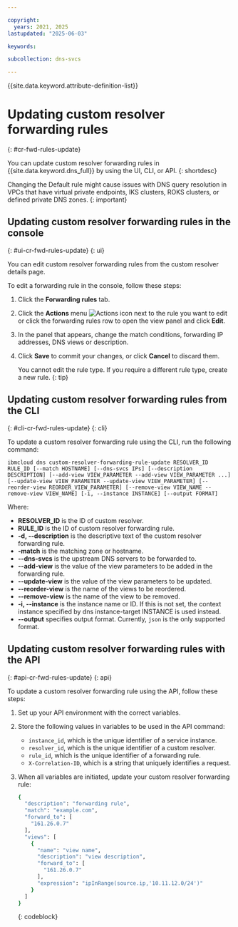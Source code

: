 ```yaml
---

copyright:
  years: 2021, 2025
lastupdated: "2025-06-03"

keywords:

subcollection: dns-svcs

---
```


{{site.data.keyword.attribute-definition-list}}

# Updating custom resolver forwarding rules
{: #cr-fwd-rules-update}

You can update custom resolver forwarding rules in {{site.data.keyword.dns_full}} by using the UI, CLI, or API.
{: shortdesc}

Changing the Default rule might cause issues with DNS query resolution in VPCs that have virtual private endpoints, IKS clusters, ROKS clusters, or defined private DNS zones.
{: important}

## Updating custom resolver forwarding rules in the console
{: #ui-cr-fwd-rules-update}
{: ui}

You can edit custom resolver forwarding rules from the custom resolver details page.

To edit a forwarding rule in the console, follow these steps:
1. Click the **Forwarding rules** tab.
1. Click the **Actions** menu ![Actions icon](../icons/action-menu-icon.svg "Actions") next to the rule you want to edit or click the forwarding rules row to open the view panel and click **Edit**.
1. In the panel that appears, change the match conditions, forwarding IP addresses, DNS views or description.
1. Click **Save** to commit your changes, or click **Cancel** to discard them.

    You cannot edit the rule type. If you require a different rule type, create a new rule.
    {: tip}

## Updating custom resolver forwarding rules from the CLI
{: #cli-cr-fwd-rules-update}
{: cli}

To update a custom resolver forwarding rule using the CLI, run the following command:

`ibmcloud dns custom-resolver-forwarding-rule-update RESOLVER_ID RULE_ID [--match HOSTNAME] [--dns-svcs IPs] [--description DESCRIPTION] [--add-view VIEW_PARAMETER --add-view VIEW_PARAMETER ...] [--update-view VIEW_PARAMETER --update-view VIEW_PARAMETER] [--reorder-view REORDER_VIEW_PARAMETER] [--remove-view VIEW_NAME --remove-view VIEW_NAME] [-i, --instance INSTANCE] [--output FORMAT]`

Where:

- **RESOLVER_ID** is the ID of custom resolver.
- **RULE_ID** is the ID of custom resolver forwarding rule.
- **-d, --description** is the descriptive text of the custom resolver forwarding rule.
- **-match** is the matching zone or hostname.
- **--dns-svcs** is the upstream DNS servers to be forwarded to.
- **--add-view** is the value of the view parameters to be added in the forwarding rule.
- **--update-view** is the value of the view parameters to be updated.
- **--reorder-view** is the name of the views to be reordered.
- **--remove-view** is the name of the view to be removed.
- **-i, --instance** is the instance name or ID. If this is not set, the context instance specified by dns instance-target INSTANCE is used instead.
- **--output** specifies output format. Currently, `json` is the only supported format.

## Updating custom resolver forwarding rules with the API
{: #api-cr-fwd-rules-update}
{: api}

To update a custom resolver forwarding rule using the API, follow these steps:

1. Set up your API environment with the correct variables.
1. Store the following values in variables to be used in the API command:
    * `instance_id`, which is the unique identifier of a service instance.
    * `resolver_id`, which is the unique identifier of a custom resolver.
    * `rule_id`, which is the unique identifier of a forwarding rule.
    * `X-Correlation-ID`, which is a string that uniquely identifies a request.
1. When all variables are initiated, update your custom resolver forwarding rule:

    ```sh
    {
      "description": "forwarding rule",
      "match": "example.com",
      "forward_to": [
        "161.26.0.7"
      ],
      "views": [
        {
          "name": "view name",
          "description": "view description",
          "forward_to": [
            "161.26.0.7"
          ],
          "expression": "ipInRange(source.ip,'10.11.12.0/24')"
        }
      ]
    }
    ```
    {: codeblock}
